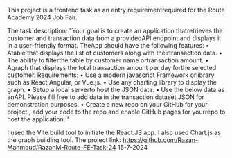 This project is a frontend task as an entry requirementrequired for the Route Academy 2024 Job Fair.

The task description:
"Your goal is to create an application thatretrieves the customer and transaction
data from a providedAPI endpoint and displays it in a user-friendly format.
TheApp should have the following features:
• Atable that displays the list of customers along with theirtransaction data.
• The ability to filterthe table by customer name ortransaction amount.
• Agraph that displays the total transaction amount per day forthe selected customer.
Requirements:
• Use a modern javascript Framework orlibrary such as React,Angular, or Vue.js.
• Use any charting library to display the graph. 
• Setup a local serverto host the JSON data.
• Use the below data as anAPI. Please fill free to add data in the transaction dataset JSON for demonstration purposes.
• Create a new repo on your GitHub for your project , add your code to the repo and enable GitHub pages for yourrepo to host the application.
"

I used the Vite build tool to initiate the React.JS app. I also used Chart.js as the graph building tool.
The project link:
https://github.com/Razan-Mahmoud/RazanM-Route-FE-Task-24
15-7-2024
